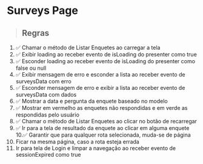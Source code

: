 # Surveys Page

> ## Regras
1. ✅ Chamar o método de Listar Enquetes ao carregar a tela
2. ✅ Exibir loading ao receber evento de isLoading do presenter como true
3. ✅ Esconder loading ao receber evento de isLoading do presenter como false ou null
4. ✅ Exibir mensagem de erro e esconder a lista ao receber evento de surveysData com erro
5. ✅ Esconder mensagem de erro e exibir a lista ao receber evento de surveysData com dados
6. ✅ Mostrar a data e pergunta da enquete baseado no modelo
7. ✅ Mostrar em vermelho as enquetes não respondidas e em verde as respondidas pelo usuário
8. ✅ Chamar o método de Listar Enquetes ao clicar no botão de recarregar
9. ✅ Ir para a tela de resultado da enquete ao clicar em alguma enquete
10.✅ Garantir que para qualquer rota selecionada, muda-se de página
11. Ficar na mesma página, caso a rota esteja errada
12. Ir para tela de Login e limpar a navegação ao receber evento de sessionExpired como true